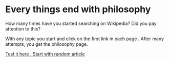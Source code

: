# Every things end with philosophy
How many times have you started searching on Wikipedia? 
Did you pay attention to this?

With any topic you start and click on the first link in each page . After many attempts, you get the philosophy page.

[Test it here , Start with random article](https://en.wikipedia.org/wiki/Special:Random)


